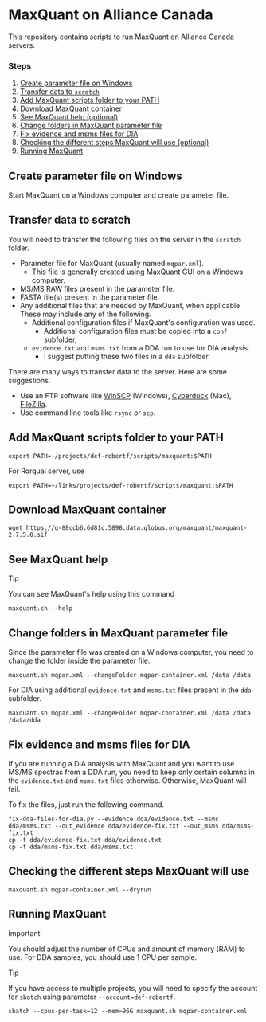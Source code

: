 # MaxQuant on Alliance Canada

This repository contains scripts to run MaxQuant on Alliance Canada servers.

### Steps

1. [Create parameter file on Windows](#Create-parameter-file-on-Windows)
2. [Transfer data to `scratch`](#Transfer-data-to-scratch)
3. [Add MaxQuant scripts folder to your PATH](#Add-MaxQuant-scripts-folder-to-your-PATH)
4. [Download MaxQuant container](#Download-MaxQuant-container)
5. [See MaxQuant help (optional)](#See-MaxQuant-help)
6. [Change folders in MaxQuant parameter file](#Change-folders-in-MaxQuant-parameter-file)
7. [Fix evidence and msms files for DIA](#Fix-evidence-and-msms-files-for-DIA)
8. [Checking the different steps MaxQuant will use (optional)](#Checking-the-different-steps-MaxQuant-will-use)
9. [Running MaxQuant](#Running-MaxQuant)

## Create parameter file on Windows

Start MaxQuant on a Windows computer and create parameter file.

## Transfer data to scratch

You will need to transfer the following files on the server in the `scratch` folder.

* Parameter file for MaxQuant (usually named `mqpar.xml`).
  * This file is generally created using MaxQuant GUI on a Windows computer.
* MS/MS RAW files present in the parameter file.
* FASTA file(s) present in the parameter file.
* Any additional files that are needed by MaxQuant, when applicable. These may include any of the following.
  * Additional configuration files if MaxQuant's configuration was used.
    * Additional configuration files must be copied into a `conf` subfolder,
  * `evidence.txt` and `msms.txt` from a DDA run to use for DIA analysis.
    * I suggest putting these two files in a `dda` subfolder.

There are many ways to transfer data to the server. Here are some suggestions.

* Use an FTP software like [WinSCP](https://winscp.net) (Windows), [Cyberduck](https://cyberduck.io) (Mac), [FileZilla](https://filezilla-project.org).
* Use command line tools like `rsync` or `scp`.

## Add MaxQuant scripts folder to your PATH

```shell
export PATH=~/projects/def-robertf/scripts/maxquant:$PATH
```

For Rorqual server, use

```shell
export PATH=~/links/projects/def-robertf/scripts/maxquant:$PATH
```

## Download MaxQuant container

```shell
wget https://g-88ccb6.6d81c.5898.data.globus.org/maxquant/maxquant-2.7.5.0.sif
```

## See MaxQuant help

> [!TIP]
> You can see MaxQuant's help using this command

```shell
maxquant.sh --help
```

## Change folders in MaxQuant parameter file

Since the parameter file was created on a Windows computer, you need to change the folder inside the parameter file.

```shell
maxquant.sh mqpar.xml --changeFolder mqpar-container.xml /data /data
```

For DIA using additional `evidence.txt` and `msms.txt` files present in the `dda` subfolder.

```shell
maxquant.sh mqpar.xml --changeFolder mqpar-container.xml /data /data /data/dda
```

## Fix evidence and msms files for DIA

If you are running a DIA analysis with MaxQuant and you want to use MS/MS spectras from a DDA run,
you need to keep only certain columns in the `evidence.txt` and `msms.txt` files otherwise.
Otherwise, MaxQuant will fail.

To fix the files, just run the following command.

```shell
fix-dda-files-for-dia.py --evidence dda/evidence.txt --msms dda/msms.txt --out_evidence dda/evidence-fix.txt --out_msms dda/msms-fix.txt
cp -f dda/evidence-fix.txt dda/evidence.txt
cp -f dda/msms-fix.txt dda/msms.txt
```

## Checking the different steps MaxQuant will use

```shell
maxquant.sh mqpar-container.xml --dryrun
```

## Running MaxQuant

> [!IMPORTANT]
> You should adjust the number of CPUs and amount of memory (RAM) to use. For DDA samples, you should use 1 CPU per sample.

> [!TIP]
> If you have access to multiple projects, you will need to specify the account for `sbatch` using parameter `--account=def-robertf`.

```shell
sbatch --cpus-per-task=12 --mem=96G maxquant.sh mqpar-container.xml
```
